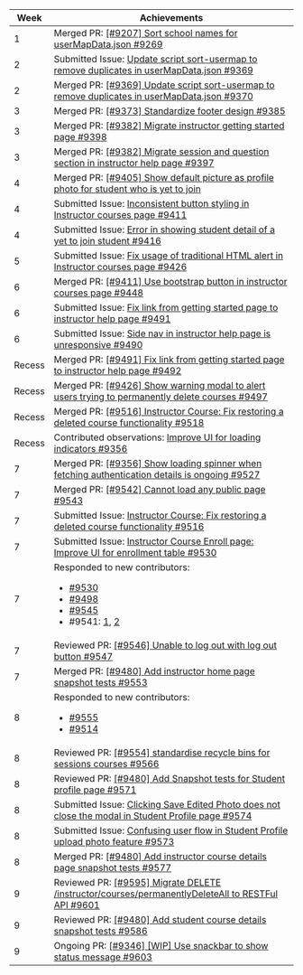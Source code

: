 Week | Achievements
---- | ------------
1 | Merged PR: [[#9207] Sort school names for userMapData.json #9269](https://github.com/TEAMMATES/teammates/pull/9269)
2 | Submitted Issue: [Update script sort-usermap to remove duplicates in userMapData.json #9369](https://github.com/TEAMMATES/teammates/issues/9369)
2 | Merged PR: [[#9369] Update script sort-usermap to remove duplicates in userMapData.json #9370](https://github.com/TEAMMATES/teammates/pull/9370)
3 | Merged PR: [[#9373] Standardize footer design #9385](https://github.com/TEAMMATES/teammates/pull/9385)
3 | Merged PR: [[#9382] Migrate instructor getting started page #9398](https://github.com/TEAMMATES/teammates/pull/9398)
3 | Merged PR: [[#9382] Migrate session and question section in instructor help page #9397](https://github.com/TEAMMATES/teammates/pull/9397)
4 | Merged PR: [[#9405] Show default picture as profile photo for student who is yet to join ](https://github.com/TEAMMATES/teammates/pull/9414)
4 | Submitted Issue: [Inconsistent button styling in Instructor courses page #9411](https://github.com/TEAMMATES/teammates/issues/9411)
4 | Submitted Issue: [Error in showing student detail of a yet to join student #9416](https://github.com/TEAMMATES/teammates/issues/9416)
5 | Submitted Issue: [Fix usage of traditional HTML alert in Instructor courses page #9426](https://github.com/TEAMMATES/teammates/issues/9426)
6 | Merged PR: [[#9411] Use bootstrap button in instructor courses page #9448](https://github.com/TEAMMATES/teammates/pull/9448)
6 | Submitted Issue: [Fix link from getting started page to instructor help page #9491](https://github.com/TEAMMATES/teammates/issues/9491)
6 | Submitted Issue: [Side nav in instructor help page is unresponsive #9490](https://github.com/TEAMMATES/teammates/issues/9490)
Recess | Merged PR: [[#9491] Fix link from getting started page to instructor help page #9492](https://github.com/TEAMMATES/teammates/pull/9492)
Recess | Merged PR: [[#9426] Show warning modal to alert users trying to permanently delete courses #9497](https://github.com/TEAMMATES/teammates/pull/9497)
Recess | Merged PR: [[#9516] Instructor Course: Fix restoring a deleted course functionality #9518](https://github.com/TEAMMATES/teammates/pull/9518)
Recess | Contributed observations: [Improve UI for loading indicators #9356](https://github.com/TEAMMATES/teammates/issues/9356#issuecomment-468240902)
7 | Merged PR: [[#9356] Show loading spinner when fetching authentication details is ongoing #9527](https://github.com/TEAMMATES/teammates/pull/9527)
7 | Merged PR: [[#9542] Cannot load any public page #9543](https://github.com/TEAMMATES/teammates/pull/9543)
7 | Submitted Issue: [Instructor Course: Fix restoring a deleted course functionality #9516](https://github.com/TEAMMATES/teammates/issues/9516)
7 | Submitted Issue: [Instructor Course Enroll page: Improve UI for enrollment table #9530](https://github.com/TEAMMATES/teammates/issues/9530)
7 | Responded to new contributors: <ul><li> [#9530](https://github.com/TEAMMATES/teammates/issues/9530#issuecomment-469044652) </li> <li> [#9498](https://github.com/TEAMMATES/teammates/pull/9498#issuecomment-467044070) </li> <li> [#9545](https://github.com/TEAMMATES/teammates/issues/9545) </li> <li> #9541: [1](https://github.com/TEAMMATES/teammates/issues/9541#issuecomment-470048918), [2](https://github.com/TEAMMATES/teammates/issues/9541#issuecomment-470058349) </li>
7 | Reviewed PR: [[#9546] Unable to log out with log out button #9547](https://github.com/TEAMMATES/teammates/pull/9547)
7 | Merged PR: [[#9480] Add instructor home page snapshot tests #9553](https://github.com/TEAMMATES/teammates/pull/9553)
8 | Responded to new contributors: <ul><li> [#9555](https://github.com/TEAMMATES/teammates/pull/9555#issuecomment-471182180) </li> <li> [#9514](https://github.com/TEAMMATES/teammates/issues/9514#issuecomment-471843634)
8 | Reviewed PR: [[#9554] standardise recycle bins for sessions courses #9566](https://github.com/TEAMMATES/teammates/pull/9566)
8 | Reviewed PR: [[#9480] Add Snapshot tests for Student profile page #9571](https://github.com/TEAMMATES/teammates/pull/9571)
8 | Submitted Issue: [Clicking Save Edited Photo does not close the modal in Student Profile page #9574](https://github.com/TEAMMATES/teammates/issues/9574)
8 | Submitted Issue: [Confusing user flow in Student Profile upload photo feature #9573](https://github.com/TEAMMATES/teammates/issues/9573)
8 | Merged PR: [[#9480] Add instructor course details page snapshot tests #9577](https://github.com/TEAMMATES/teammates/pull/9577)
9 | Reviewed PR: [[#9595] Migrate DELETE /instructor/courses/permanentlyDeleteAll to RESTFul API #9601](https://github.com/TEAMMATES/teammates/pull/9601)
9 | Reviewed PR: [[#9480] Add student course details snapshot tests #9586](https://github.com/TEAMMATES/teammates/pull/9586)
9 | Ongoing PR: [[#9346] [WIP] Use snackbar to show status message #9603](https://github.com/TEAMMATES/teammates/pull/9603)